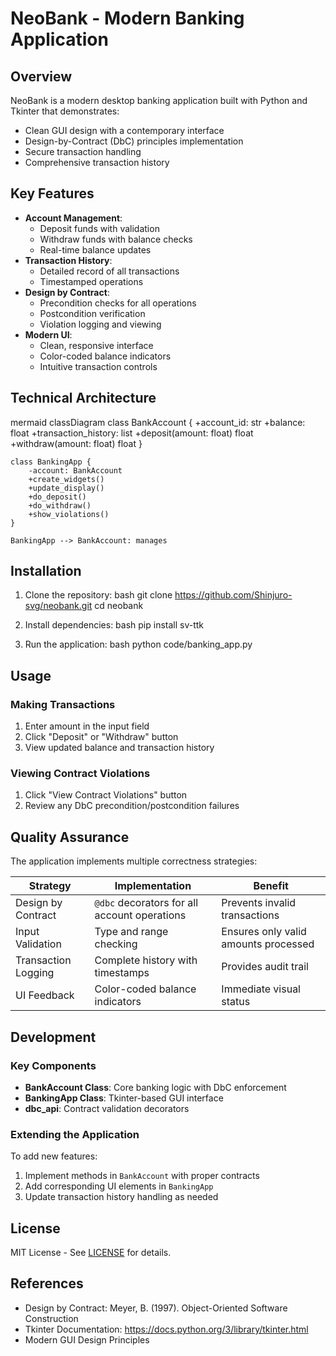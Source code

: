 # NeoBank - Modern Banking Application

## Overview
NeoBank is a modern desktop banking application built with Python and Tkinter that demonstrates:
- Clean GUI design with a contemporary interface
- Design-by-Contract (DbC) principles implementation
- Secure transaction handling
- Comprehensive transaction history

## Key Features
- **Account Management**:
  - Deposit funds with validation
  - Withdraw funds with balance checks
  - Real-time balance updates
- **Transaction History**:
  - Detailed record of all transactions
  - Timestamped operations
- **Design by Contract**:
  - Precondition checks for all operations
  - Postcondition verification
  - Violation logging and viewing
- **Modern UI**:
  - Clean, responsive interface
  - Color-coded balance indicators
  - Intuitive transaction controls

## Technical Architecture
mermaid
classDiagram
    class BankAccount {
        +account_id: str
        +balance: float
        +transaction_history: list
        +deposit(amount: float) float
        +withdraw(amount: float) float
    }
    
    class BankingApp {
        -account: BankAccount
        +create_widgets()
        +update_display()
        +do_deposit()
        +do_withdraw()
        +show_violations()
    }
    
    BankingApp --> BankAccount: manages


## Installation
1. Clone the repository:
   bash
   git clone https://github.com/Shinjuro-svg/neobank.git
   cd neobank
   

2. Install dependencies:
   bash
   pip install sv-ttk
   

3. Run the application:
   bash
   python code/banking_app.py
   

## Usage
### Making Transactions
1. Enter amount in the input field
2. Click "Deposit" or "Withdraw" button
3. View updated balance and transaction history

### Viewing Contract Violations
1. Click "View Contract Violations" button
2. Review any DbC precondition/postcondition failures

## Quality Assurance
The application implements multiple correctness strategies:

| Strategy | Implementation | Benefit |
|----------|----------------|---------|
| Design by Contract | `@dbc` decorators for all account operations | Prevents invalid transactions |
| Input Validation | Type and range checking | Ensures only valid amounts processed |
| Transaction Logging | Complete history with timestamps | Provides audit trail |
| UI Feedback | Color-coded balance indicators | Immediate visual status |

## Development
### Key Components
- **BankAccount Class**: Core banking logic with DbC enforcement
- **BankingApp Class**: Tkinter-based GUI interface
- **dbc_api**: Contract validation decorators

### Extending the Application
To add new features:
1. Implement methods in `BankAccount` with proper contracts
2. Add corresponding UI elements in `BankingApp`
3. Update transaction history handling as needed

## License
MIT License - See [LICENSE](LICENSE) for details.

## References
- Design by Contract: Meyer, B. (1997). Object-Oriented Software Construction
- Tkinter Documentation: https://docs.python.org/3/library/tkinter.html
- Modern GUI Design Principles
